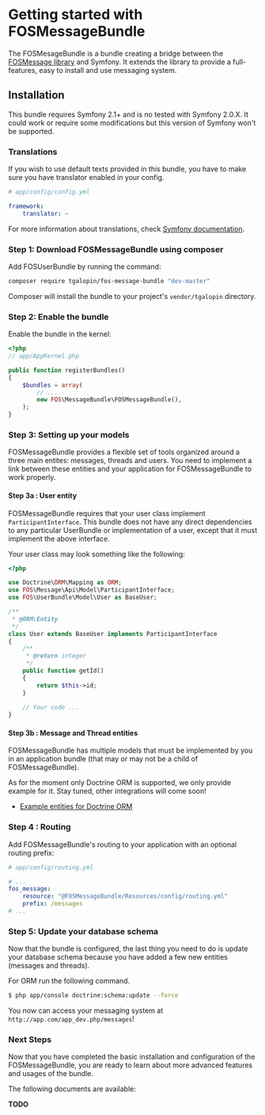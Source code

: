 Getting started with FOSMessageBundle
=====================================

The FOSMesageBundle is a bundle creating a bridge between the [FOSMessage library](https://github.com/tgalopin/FOSMessage)
and Symfony. It extends the library to provide a full-features, easy to install and use 
messaging system.

Installation
------------

This bundle requires Symfony 2.1+ and is no tested with Symfony 2.0.X. It could work or
require some modifications but this version of Symfony won't be supported.

### Translations

If you wish to use default texts provided in this bundle, you have to make
sure you have translator enabled in your config.

``` yaml
# app/config/config.yml

framework:
    translator: ~
```

For more information about translations, check [Symfony documentation](http://symfony.com/doc/current/book/translation.html).   

### Step 1: Download FOSMessageBundle using composer

Add FOSUserBundle by running the command:

``` bash
composer require tgalopin/fos-message-bundle "dev-master"
```

Composer will install the bundle to your project's `vendor/tgalopin` directory.

### Step 2: Enable the bundle

Enable the bundle in the kernel:

``` php
<?php
// app/AppKernel.php

public function registerBundles()
{
    $bundles = array(
        // ...
        new FOS\MessageBundle\FOSMessageBundle(),
    );
}
```

### Step 3: Setting up your models

FOSMessageBundle provides a flexible set of tools organized around a three main entites:
messages, threads and users. You need to implement a link between these entities and your
application for FOSMessageBundle to work properly.

#### Step 3a : User entity

FOSMessageBundle requires that your user class implement `ParticipantInterface`. This
bundle does not have any direct dependencies to any particular UserBundle or
implementation of a user, except that it must implement the above interface.

Your user class may look something like the following:

```php
<?php

use Doctrine\ORM\Mapping as ORM;
use FOS\Message\Api\Model\ParticipantInterface;
use FOS\UserBundle\Model\User as BaseUser;

/**
 * @ORM\Entity
 */
class User extends BaseUser implements ParticipantInterface
{
    /**
     * @return integer 
     */
    public function getId()
    {
        return $this->id;
    }
    
    // Your code ...
}
```

#### Step 3b : Message and Thread entities

FOSMessageBundle has multiple models that must be implemented by you in an application
bundle (that may or may not be a child of FOSMessageBundle).

As for the moment only Doctrine ORM is supported, we only provide example for it.
Stay tuned, other integrations will come soon!

- [Example entities for Doctrine ORM](models/orm.md)


### Step 4 : Routing

Add FOSMessageBundle's routing to your application with an optional routing prefix:

```yaml
# app/config/routing.yml

# ...
fos_message:
    resource: "@FOSMessageBundle/Resources/config/routing.yml"
    prefix: /messages
# ...
```

### Step 5: Update your database schema

Now that the bundle is configured, the last thing you need to do is update your
database schema because you have added a few new entities (messages and threads).

For ORM run the following command.

``` bash
$ php app/console doctrine:schema:update --force
```

You now can access your messaging system at `http://app.com/app_dev.php/messages`!

### Next Steps

Now that you have completed the basic installation and configuration of the
FOSMessageBundle, you are ready to learn about more advanced features and usages
of the bundle.

The following documents are available:

**TODO**